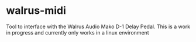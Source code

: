 # walrus-midi
Tool to interface with the Walrus Audio Mako D-1 Delay Pedal. This is a work in progress and currently only works in a linux environment
